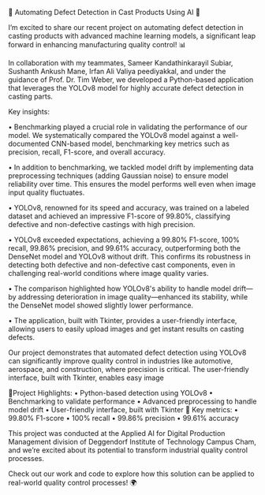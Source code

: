 🚧 Automating Defect Detection in Cast Products Using AI 🚧

  I’m excited to share our recent project on automating defect detection in casting products with advanced machine learning models, a significant leap forward in enhancing manufacturing    quality control! 📊
  
  In collaboration with my teammates, Sameer Kandathinkarayil Subiar, Sushanth Ankush Mane, Irfan Ali Valiya peediyakkal, and under the guidance of Prof. Dr. Tim Weber, we developed a Python-based application that leverages the YOLOv8 model for highly accurate defect detection in casting parts.

Key insights:
 
  •	Benchmarking played a crucial role in validating the performance of our model. We systematically compared the YOLOv8 model against a well-documented CNN-based model, benchmarking key metrics such as precision, recall, F1-score, and overall accuracy.
  
  •	In addition to benchmarking, we tackled model drift by implementing data preprocessing techniques (adding Gaussian noise) to ensure model reliability over time. This ensures the model performs well even when image input quality fluctuates.
  
  •	YOLOv8, renowned for its speed and accuracy, was trained on a labeled dataset and achieved an impressive F1-score of 99.80%, classifying defective and non-defective castings with high precision.
  
  •	YOLOv8 exceeded expectations, achieving a 99.80% F1-score, 100% recall, 99.86% precision, and 99.61% accuracy, outperforming both the DenseNet model and YOLOv8 without drift. This confirms its robustness in detecting both defective and non-defective cast components, even in challenging real-world conditions where image quality varies.
  
  •	The comparison highlighted how YOLOv8's ability to handle model drift—by addressing deterioration in image quality—enhanced its stability, while the DenseNet model showed slightly lower performance.
  
  •	The application, built with Tkinter, provides a user-friendly interface, allowing users to easily upload images and get instant results on casting defects.

  Our project demonstrates that automated defect detection using YOLOv8 can significantly improve quality control in industries like automotive, aerospace, and construction, where precision is critical. The user-friendly interface, built with Tkinter, enables easy image 

📄Project Highlights:
  •	Python-based detection using YOLOv8
  •	Benchmarking to validate performance
  •	Advanced preprocessing to handle model drift
  •	User-friendly interface, built with Tkinter
📄 Key metrics:
  •	99.80% F1-score
  •	100% recall
  •	99.86% precision
  •	99.61% accuracy

This project was conducted at the Applied AI for Digital Production Management division of Deggendorf Institute of Technology Campus Cham, and we’re excited about its potential to transform industrial quality control processes.

Check out our work and code to explore how this solution can be applied to real-world quality control processes! 🌍
